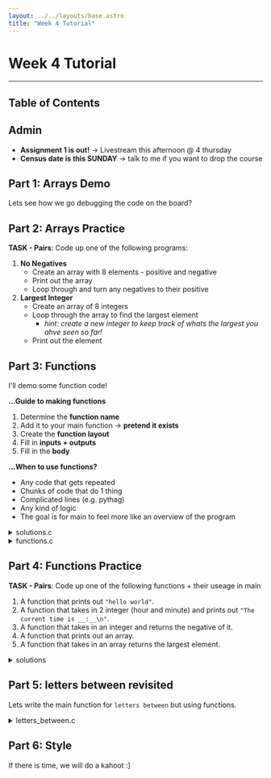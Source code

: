 ```yaml
---
layout: ../../layouts/base.astro
title: "Week 4 Tutorial"
---
```

# Week 4 Tutorial
---
## Table of Contents

## Admin

- **Assignment 1 is out!** -> Livestream this afternoon @ 4 thursday
- **Census date is this SUNDAY** -> talk to me if you want to drop the course

## Part 1: Arrays Demo

Lets see how we go debugging the code on the board?

## Part 2: Arrays Practice

**TASK - Pairs**: Code up one of the following programs:

1. **No Negatives**
    - Create an array with 8 elements - positive and negative
    - Print out the array
    - Loop through and turn any negatives to their positive
2. **Largest Integer**
    - Create an array of 8 integers
    - Loop through the array to find the largest element
        - *hint: create a new integer to keep track of whats the
          largest you ahve seen so far!*
    - Print out the element

## Part 3: Functions

I'll demo some function code!

**...Guide to making functions**
1. Determine the **function name**
2. Add it to your main function -> **pretend it exists**
3. Create the **function layout**
4. Fill in **inputs + outputs**
5. Fill in the **body**

**...When to use functions?**
- Any code that gets repeated
- Chunks of code that do 1 thing
- Complicated lines (e.g. pythag)
- Any kind of logic
- The goal is for main to feel more like an overview of the program


<details>
<summary>solutions.c</summary>

```c
#include <stdio.h>

#define LENGTH 5

int main(void) {

    int my_array[LENGTH] = {1, 3, 6, -2, 3};

    // remove all negatives
  
    int i = 0;
    while (i < LENGTH) {
        if (my_array[i] < 0) {
            my_array[i] = -my_array[i];
        }
        i++;
    }

    // print the my_array
    
    i = 0;
    while (i < LENGTH) {
        printf("%d ", my_array[i]);
        i++;
    }
    printf("\n");

    // find the largest element
    
    int largest = my_array[0];
    i = 0;
    while (i < LENGTH) {
        if (my_array[i] > largest) {
            largest = my_array[i];
        }
        i++;
    }

    printf("The largest element is: %d\n", largest);
  
    return 0;
}
```
</details>


<details>
<summary>functions.c</summary>

```c
#include <stdio.h>

void print_smiley(void);
int add_one(int number);
int is_even(int number);

int main(void) {

  // print out a smiley
  print_smiley();

  // create a variable, then add one to it
  int age;
  printf("Age is %d\n", age);
  age = add_one(age);
  printf("Age is %d\n", age);

  // check if a number is even
  int number = 3;
  if (is_even(number)) {
    printf("this number is even\n");
  }

  return 0;
}

// Prints out a smiley face
void print_smiley(void) {
  printf("^_^\n");
}

// returns 1 more than the given number
int add_one(int number) {
  return number + 1;
}

// returns true (1) if the number is even, false (0) otherwise
int is_even(int number) {
  return number % 2 == 0;
}
```
</details>

## Part 4: Functions Practice

**TASK - Pairs**: Code up one of the following functions + their useage in main

1. A function that prints out `"hello world"`.
2. A function that takes in 2 integer (hour and minute) and prints out `"The current time is __:__\n"`. 
2. A function that takes in an integer and returns the negative of it.
3. A function that prints out an array.
4. A function that takes in an array returns the largest element.


<details>
<summary>solutions</summary>

```c
#include <stdio.h>

void print_hello_world(void);
void print_time(int hours, int minutes);
int neg(int num);
void print_array(int array[], int length);
int largest(int array[], int length);

int main(void) {


    // A function that prints out "hello world".
    print_hello_world();

    // A function that takes in 2 integer (hour and minute) and prints out "The current time is __:__\n".
    print_time(9, 20);

    //A function that takes in an integer and returns the negative of it.
    int num = 3;
    printf("Negative of %d is %d\n", num, neg(num));
      
    // A function that prints out an array.
    int array[3] = {1, 2, 3};
    print_array(array, 3);

    // A function that takes in an array returns the largest element.
    printf("the largest element is %d\n", largest(array, 3));
}

// prints hello world
void print_hello_world(void) {
    printf("Hello World!\n");
}

// prints out the time given the hours and minutes
void print_time(int hours, int minutes) {
    printf("The time is: %d:%d\n", hours, minutes);
}

// returns the negative of the given number.
// keeps the number the same if already negative.
int neg(int num) {
    if (num > 0) {
        num = -num;
    }
    return num;
}

// Prints out an array
void print_array(int array[], int length) {
    int i = 0;
    while (i < length) {
        printf("%d ", array[i]);
        i++;
    }
    printf("\n");
}

// returns the largest item in an array
int largest(int array[], int length) {
    if (length == 0) {
        return 0;
    }
    int largest = array[0];
    int i = 1;
    while (i < length) {
        if (array[i] > largest) {
            largest = array[i];
        }
        i++;
    }
    return largest;
}
```
</details>


## Part 5: letters between revisited

Lets write the main function for `letters between` but using functions.


<details>
<summary>letters_between.c</summary>

```c
#include <stdio.h>

enum direction {FORWARDS, BACKWARDS};

// ... add prototypes ...

int main(void) {
    int start;
    int target;
    
    // ... scan in values ...

    int dist = find_dist(start, target);
    int rev_dist = 26 - dist;

    if (dist <= rev_dist) {
        print_alphabet(start, target, FORWARDS);
    } else {
        print_alphabet(start, target, BACKWARDS);
    }
    return 0;
}

// prints out from start to target in the given direction
void print_alphabet(char start, char target, enum direction d) {
    char curr = start;
    while (curr != target)
        printf("%d", c);
        curr = get_next(curr, d);
    }
}

// returns the next letter in the alphabet, looping a and z
char get_next(char curr, enum direction d) {
    // ... add or minus one, loop if necessary ...
}

// ... add the rest of the functions ...
```
</details>


## Part 6: Style

If there is time, we will do a kahoot :]
